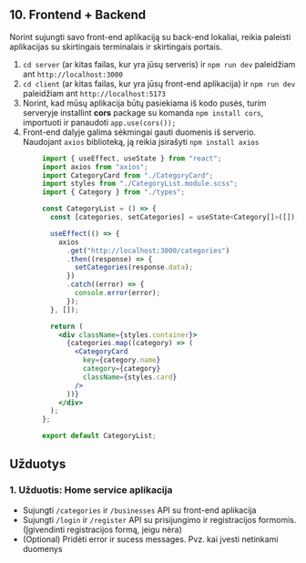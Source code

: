 ## 10. Frontend + Backend

Norint sujungti savo front-end aplikaciją su back-end lokaliai, reikia paleisti aplikacijas su skirtingais terminalais ir skirtingais portais.

1. `cd server`  (ar kitas failas, kur yra jūsų serveris) ir `npm run dev`  paleidžiam ant `http://localhost:3000`
2. `cd client` (ar kitas failas, kur yra jūsų front-end aplikacija)  ir `npm run dev` paleidžiam ant `http://localhost:5173`
3. Norint, kad mūsų aplikacija būtų pasiekiama iš kodo pusės, turim serveryje installint **cors** package su komanda `npm install cors`, importuoti ir panaudoti `app.use(cors());`
4. Front-end dalyje galima sėkmingai gauti duomenis iš serverio. Naudojant `axios` biblioteką, ją reikia įsirašyti `npm install axios`

```jsx
		import { useEffect, useState } from "react";
		import axios from "axios";
		import CategoryCard from "./CategoryCard";
		import styles from "./CategoryList.module.scss";
		import { Category } from "./types";

		const CategoryList = () => {
		  const [categories, setCategories] = useState<Category[]>([]);

		  useEffect(() => {
		    axios
		      .get("http://localhost:3000/categories")
		      .then((response) => {
		        setCategories(response.data);
		      })
		      .catch((error) => {
		        console.error(error);
		      });
		  }, []);

		  return (
		    <div className={styles.container}>
		      {categories.map((category) => (
		        <CategoryCard
		          key={category.name}
		          category={category}
		          className={styles.card}
		        />
		      ))}
		    </div>
		  );
		};

		export default CategoryList;
```

## Užduotys

### 1. Užduotis: Home service aplikacija

 - Sujungti `/categories` ir `/businesses` API su front-end aplikacija
 - Sujungti `/login` ir `/register` API su prisijungimo ir registracijos formomis. (Įgivendinti registracijos formą, jeigu nėra)
 - (Optional) Pridėti error ir sucess messages. Pvz. kai įvesti netinkami duomenys

